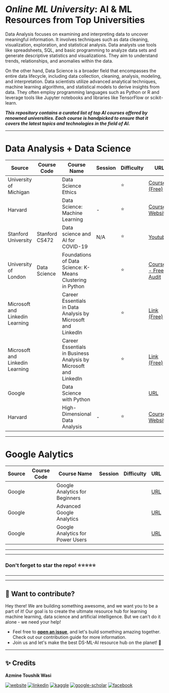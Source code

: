 # ***Online ML University***: **AI & ML Resources from Top Universities**

Data Analysis focuses on examining and interpreting data to uncover meaningful information. It involves techniques such as data cleaning, visualization, exploration, and statistical analysis. Data analysts use tools like spreadsheets, SQL, and basic programming to analyze data sets and generate descriptive statistics and visualizations. They aim to understand trends, relationships, and anomalies within the data.

On the other hand, Data Science is a broader field that encompasses the entire data lifecycle, including data collection, cleaning, analysis, modeling, and interpretation. Data scientists utilize advanced analytical techniques, machine learning algorithms, and statistical models to derive insights from data. They often employ programming languages such as Python or R and leverage tools like Jupyter notebooks and libraries like TensorFlow or scikit-learn.


***This repository contains a curated list of top AI courses offered by renowned universities. Each course is handpicked to ensure that it covers the latest topics and technologies in the field of AI.***


---


# **Data Analysis + Data Science**

| Source | Course Code | Course Name | Session | Difficulty | URL |
| --- | --- | --- | --- | --- | --- |
| University of Michigan | | Data Science Ethics | | ⭐ | [Coursera (Free)](https://www.coursera.org/learn/data-science-ethics) |
| Harvard || Data Science: Machine Learning | - | ⭐ | [Course Website](https://pll.harvard.edu/course/data-science-machine-learning) |
| Stanford University| Stanford CS472 | Data science and AI for COVID-19 | N/A | ⭐ | [Youtube](https://www.youtube.com/playlist?list=PL3FW7Lu3i5JsodzX9fwRbn39fGmGQMp3_) |
| University of London | Data Science | Foundations of Data Science: K-Means Clustering in Python | | ⭐ |[Coursera - Free Audit](https://www.coursera.org/learn/data-science-k-means-clustering-python) |
| Microsoft and Linkedin Learning | | Career Essentials in Data Analysis by Microsoft and LinkedIn    |   |⭐   | [Link (Free)](https://www.linkedin.com/learning/paths/career-essentials-in-data-analysis-by-microsoft-and-linkedin)           |       |
| Microsoft and Linkedin Learning | | Career Essentials in Business Analysis by Microsoft and LinkedIn     | | ⭐   |[Link (Free)](https://www.linkedin.com/learning/paths/career-essentials-in-business-analysis-by-microsoft-and-linkedin)      |
| Google | | Data Science with Python | | | [URL](https://learndigital.withgoogle.com/digitalunlocked/course/data-science-foundations)| 
| Harvard | | High-Dimensional Data Analysis | - | ⭐ | [Course Website](https://pll.harvard.edu/course/data-analysis-life-sciences-4-high-dimensional-data-analysis) |

---

# **Google Aalytics**
| Source | Course Code | Course Name | Session | Difficulty | URL |
| --- | --- | --- | --- | --- | --- |
| Google | | Google Analytics for Beginners | | | [URL](https://www.classcentral.com/course/google-analytics-for-beginners-98262)| 
| Google | | Advanced Google Analytics | | | [URL](https://www.classcentral.com/course/google-advanced-google-analytics-98263)| 
| Google | | Google Analytics for Power Users | | | [URL](https://www.classcentral.com/course/google-analytics-for-power-users-98264)| 
---
---

### Don't forget to **star** the repo! ⭐⭐⭐⭐⭐

---
---

## 👋 **Want to contribute?**

Hey there! We are building something awesome, and we want you to be a part of it! Our goal is to create the ultimate resource hub for learning machine learning, data science and artificial intelligence. But we can't do it alone - we need your help!
- Feel free to [**open an issue**](https://github.com/azminewasi/awsome-ml-courses-from-topuniversities/issues/new?assignees=&labels=&projects=&template=new-resource-addition-request.md&title=), and let's build something amazing together. Check out our contribution guide for more information.
- Join us and let's make the best DS-ML-AI resource hub on the planet! 🚀

---

## ✨ **Credits**
**Azmine Toushik Wasi**

 [![website](https://img.shields.io/badge/-Website-blue?style=flat-square&logo=rss&color=1f1f15)](https://azminewasi.github.io) 
 [![linkedin](https://img.shields.io/badge/LinkedIn-%320beff?style=flat-square&logo=linkedin&color=1f1f18)](https://www.linkedin.com/in/azmine-toushik-wasi/) 
 [![kaggle](https://img.shields.io/badge/Kaggle-%2320beff?style=flat-square&logo=kaggle&color=1f1f1f)](https://www.kaggle.com/azminetoushikwasi) 
 [![google-scholar](https://img.shields.io/badge/Google%20Scholar-%2320beff?style=flat-square&logo=google-scholar&color=1f1f18)](https://scholar.google.com/citations?user=X3gRvogAAAAJ&hl=en) 
 [![facebook](https://img.shields.io/badge/Facebook-%2320beff?style=flat-square&logo=facebook&color=1f1f15)](https://www.facebook.com/cholche.gari.zatrabari/)
